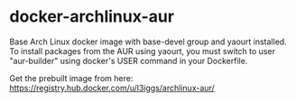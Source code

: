 docker-archlinux-aur
====================
Base Arch Linux docker image with base-devel group and yaourt installed.
To install packages from the AUR using yaourt, you must switch to user "aur-builder" using docker's USER command in your Dockerfile.

Get the prebuilt image from here: https://registry.hub.docker.com/u/l3iggs/archlinux-aur/
